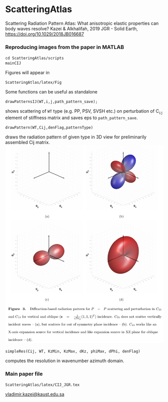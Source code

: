 # ScatteringAtlas
Scattering Radiation Pattern Atlas: What anisotropic elastic properties can body waves resolve? 
Kazei &amp; Alkhalifah, 2019 JGR - Solid Earth, https://doi.org/10.1029/2018JB016687
### Reproducing images from the paper in MATLAB
```
cd ScatteringAtlas/scripts
mainCIJ
```
Figures will appear in 
```
ScatteringAtlas/latex/Fig
```
Some functions can be useful as standalone
```
drawPatternsIJ(WT,i,j,path_pattern_save);
```
shows scattering of ```WT``` type (e.g. PP, PSV, SVSH etc.) on perturbation of C<sub>```ij```</sub> element of stiffness matrix and saves eps to ```path_pattern_save```.
```
drawPattern(WT,Cij,denFlag,patternType)
```
draws the radiation pattern of given type in 3D view for preliminarily assembled Cij matrix.
![](latex/Fig/figure3.png)
```
simpleRes(Cij, WT, KzMin, KzMax, dKz, phiMax, dPhi, denFlag)
```
computes the resolution in wavenumber azimuth domain.

### Main paper file
```
ScatteringAtlas/latex/CIJ_JGR.tex
```
vladimir.kazei@kaust.edu.sa
